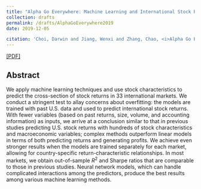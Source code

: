 ```yaml
---
title: "Alpha Go Everywhere: Machine Learning and International Stock Returns"
collection: drafts
permalink: /drafts/AlphaGoEverywhere2019
date: 2019-12-05

citation: 'Choi, Darwin and Jiang, Wenxi and Zhang, Chao, <i>Alpha Go Everywhere: Machine Learning and International Stock Returns (November 19, 2019) </i>.'
---
```


[[PDF]](https://pkuzc.github.io/files/Alpha_Go_Everywhere.pdf)

## Abstract

We apply machine learning techniques and use stock characteristics to predict the cross-section of stock returns in 33 international markets.  We conduct a stringent test to allay concerns about overfitting: the models are trained with past U.S. data and used to predict international stock returns.  With fewer variables (based on past returns, size, volume, and accounting information) as inputs, we arrive at a conclusion similar to that in previous studies predicting U.S. stock returns with hundreds of stock characteristics and macroeconomic variables; complex methods outperform linear models in terms of both predicting returns and generating profits.  We achieve even stronger results when the models are trained separately for each market, allowing for country-specific return-characteristic relationships.  In most markets, we obtain out-of-sample $R^2$ and Sharpe ratios that are comparable to those in previous studies.  Neural network models, which can handle complicated interactions among the predictors, produce the best results among various machine learning methods.  